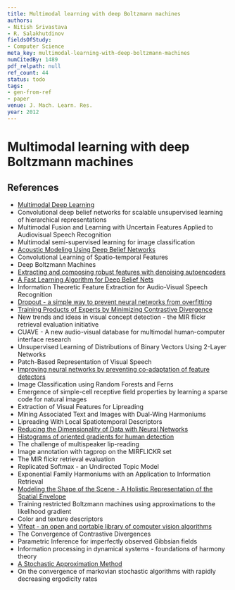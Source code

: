 ```yaml
---
title: Multimodal learning with deep Boltzmann machines
authors:
- Nitish Srivastava
- R. Salakhutdinov
fieldsOfStudy:
- Computer Science
meta_key: multimodal-learning-with-deep-boltzmann-machines
numCitedBy: 1489
pdf_relpath: null
ref_count: 44
status: todo
tags:
- gen-from-ref
- paper
venue: J. Mach. Learn. Res.
year: 2012
---
```


# Multimodal learning with deep Boltzmann machines

## References

- [Multimodal Deep Learning](./multimodal-deep-learning.md)
- Convolutional deep belief networks for scalable unsupervised learning of hierarchical representations
- Multimodal Fusion and Learning with Uncertain Features Applied to Audiovisual Speech Recognition
- Multimodal semi-supervised learning for image classification
- [Acoustic Modeling Using Deep Belief Networks](./acoustic-modeling-using-deep-belief-networks.md)
- Convolutional Learning of Spatio-temporal Features
- Deep Boltzmann Machines
- [Extracting and composing robust features with denoising autoencoders](./extracting-and-composing-robust-features-with-denoising-autoencoders.md)
- [A Fast Learning Algorithm for Deep Belief Nets](./a-fast-learning-algorithm-for-deep-belief-nets.md)
- Information Theoretic Feature Extraction for Audio-Visual Speech Recognition
- [Dropout - a simple way to prevent neural networks from overfitting](./dropout-a-simple-way-to-prevent-neural-networks-from-overfitting.md)
- [Training Products of Experts by Minimizing Contrastive Divergence](./training-products-of-experts-by-minimizing-contrastive-divergence.md)
- New trends and ideas in visual concept detection - the MIR flickr retrieval evaluation initiative
- CUAVE - A new audio-visual database for multimodal human-computer interface research
- Unsupervised Learning of Distributions of Binary Vectors Using 2-Layer Networks
- Patch-Based Representation of Visual Speech
- [Improving neural networks by preventing co-adaptation of feature detectors](./improving-neural-networks-by-preventing-co-adaptation-of-feature-detectors.md)
- Image Classification using Random Forests and Ferns
- Emergence of simple-cell receptive field properties by learning a sparse code for natural images
- Extraction of Visual Features for Lipreading
- Mining Associated Text and Images with Dual-Wing Harmoniums
- Lipreading With Local Spatiotemporal Descriptors
- [Reducing the Dimensionality of Data with Neural Networks](./reducing-the-dimensionality-of-data-with-neural-networks.md)
- [Histograms of oriented gradients for human detection](./histograms-of-oriented-gradients-for-human-detection.md)
- The challenge of multispeaker lip-reading
- Image annotation with tagprop on the MIRFLICKR set
- The MIR flickr retrieval evaluation
- Replicated Softmax - an Undirected Topic Model
- Exponential Family Harmoniums with an Application to Information Retrieval
- [Modeling the Shape of the Scene - A Holistic Representation of the Spatial Envelope](./modeling-the-shape-of-the-scene-a-holistic-representation-of-the-spatial-envelope.md)
- Training restricted Boltzmann machines using approximations to the likelihood gradient
- Color and texture descriptors
- [Vlfeat - an open and portable library of computer vision algorithms](./vlfeat-an-open-and-portable-library-of-computer-vision-algorithms.md)
- The Convergence of Contrastive Divergences
- Parametric Inference for imperfectly observed Gibbsian fields
- Information processing in dynamical systems - foundations of harmony theory
- [A Stochastic Approximation Method](./a-stochastic-approximation-method.md)
- On the convergence of markovian stochastic algorithms with rapidly decreasing ergodicity rates
